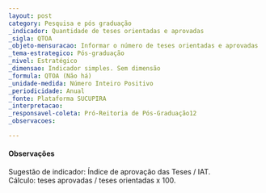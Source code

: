 ```yaml
---
layout: post
category: Pesquisa e pós graduação
_indicador: Quantidade de teses orientadas e aprovadas 
_sigla: QTOA
_objeto-mensuracao: Informar o número de teses orientadas e aprovadas
_tema-estrategico: Pós-graduação
_nivel: Estratégico
_dimensao: Indicador simples. Sem dimensão
_formula: QTOA (Não há)
_unidade-medida: Número Inteiro Positivo
_periodicidade: Anual
_fonte: Plataforma SUCUPIRA
_interpretacao: 
_responsavel-coleta: Pró-Reitoria de Pós-Graduação12  
_observacoes: 

---
```








#### Observações

Sugestão de indicador: Índice de aprovação das Teses / IAT.     
Cálculo: teses aprovadas / teses orientadas x 100.

